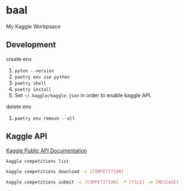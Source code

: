 # baal

My Kaggle Workpsace

## Development

create env

1. `pyton --version`
1. `poetry env use python`
1. `poetry shell`
1. `poetry install`
1. Set `~/.kaggle/kaggle.json` in order to enable kaggle API. 

delete env

1. `poetry env remove --all`

## Kaggle API

[Kaggle Public API Documentation](https://www.kaggle.com/docs/api#interacting-with-competitions)

```bash
kaggle competitions list

kaggle competitions download -c [COMPETITION]

kaggle competitions submit -c [COMPETITION] -f [FILE] -m [MESSAGE]
```
